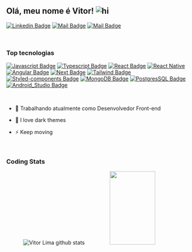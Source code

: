 ## Olá, meu nome é Vitor! <img src="https://user-images.githubusercontent.com/1303154/88677602-1635ba80-d120-11ea-84d8-d263ba5fc3c0.gif" width="28px" height="28px" alt="hi">

[![Linkedin Badge](https://img.shields.io/badge/LinkedIn-0077B5?style=for-the-badge&logo=linkedin&logoColor=white)](https://www.linkedin.com/in/vitor-lima-591aa4146) [![Mail Badge](https://img.shields.io/badge/Instagram-E4405F?style=for-the-badge&logo=instagram&logoColor=white)](https://www.instagram.com/v_nasc.000x) [![Mail Badge](https://img.shields.io/badge/Gmail-D14836?style=for-the-badge&logo=gmail&logoColor=white)](mailto:vitornascimento923@gmail.com)

<br/>

### Top tecnologias

[![Javascript Badge](https://img.shields.io/badge/JavaScript-000?style=for-the-badge&logo=javascript&logoColor=F7DF1E)](#)
[![Typescript Badge](https://img.shields.io/badge/TypeScript-007ACC?style=for-the-badge&logo=typescript&logoColor=white)](#)
[![React Badge](https://img.shields.io/badge/React%20js-000?style=for-the-badge&logo=react&logoColor=61DAFB)](#)
[![React Native](https://img.shields.io/badge/React_Native-20232A?style=for-the-badge&logo=react&logoColor=61DAFB)](#) 
[![Angular Badge](https://img.shields.io/badge/Angular-DD0031?style=for-the-badge&logo=angular&logoColor=white)](#) 
[![Next Badge](https://img.shields.io/badge/next%20js-000000?style=for-the-badge&logo=nextdotjs&logoColor=white)](#) 
[![Tailwind Badge](https://img.shields.io/badge/Tailwind_CSS-38B2AC?style=for-the-badge&logo=tailwind-css&logoColor=white)](#)
[![Styled-components Badge](https://img.shields.io/badge/styled--components-DB7093?style=for-the-badge&logo=styled-components&logoColor=white)](#)
[![MongoDB Badge](https://img.shields.io/badge/MongoDB-4EA94B?style=for-the-badge&logo=mongodb&logoColor=white)](#)
[![PostgresSQL Badge](https://img.shields.io/badge/PostgreSQL-316192?style=for-the-badge&logo=postgresql&logoColor=white)](#)
[![Android_Studio Badge](https://img.shields.io/badge/Android_Studio-3DDC84?style=for-the-badge&logo=android-studio&logoColor=white)](#)

<br/>


- 🔭 Trabalhando atualmente como Desenvolvedor Front-end
- 🖤 I love dark themes
- ⚡ Keep moving

  <br/>



### Coding Stats

<div  align="center">
  <img width="50%" height="195px" src="https://github-readme-stats.vercel.app/api?username=vitorl1maa&show_icons=true&count_private=true&hide_border=true&title_color=fff&icon_color=fff&text_color=c9d1d9&bg_color=0d1117" alt="Vitor Lima github stats" /> 
  <img width="49%" height="195px" src="https://github-readme-stats.vercel.app/api/top-langs/?username=vitorl1maa&layout=compact&hide_border=true&title_color=fff&text_color=fff9&bg_color=0d1117" />

<div style="display: inline_block"></br>

<!-- ![Snake animation](https://github.com/vitorl1maa/vitorl1maa/blob/output/github-contribution-grid-snake.svg)

</div>



